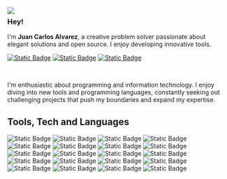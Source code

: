 <img align="left" src="https://orhun.dev/img/crow.png">

### Hey!

I'm **Juan Carlos Alvarez**, a creative problem solver passionate about elegant solutions and open source. I enjoy developing innovative tools.

[![Static Badge](https://img.shields.io/badge/alvarezMar-%23393939?logo=instagram&logoColor=white&labelColor=%235B5B5B)](https://www.instagram.com/juan_alvarezmar/) 
[![Static Badge](https://img.shields.io/badge/alvarezmajuan-%23393939?logo=linkedin&logoColor=white&labelColor=%235B5B5B)](https://linkedin.com/in/alvarezmajuan)
[![Static Badge](https://img.shields.io/badge/alvarez.majuan%40hotmail.com-%23393939?logo=mail.Ru&logoColor=white&labelColor=%235B5B5B)](mailto:alvarez.majuan@hotmail.com)

<br>

I'm enthusiastic about programming and information technology. I enjoy diving into new tools and programming languages, constantly seeking out challenging projects that push my boundaries and expand my expertise. 

## Tools, Tech and Languages

![Static Badge](https://img.shields.io/badge/JavaScript-%233C3D3A?style=flat&logo=javascript) ![Static Badge](https://img.shields.io/badge/TypeScript-%233178C6?style=flat&logo=typescript&logoColor=white) ![Static Badge](https://img.shields.io/badge/HTML-%23E34F26?style=flat&logo=html5&logoColor=white) ![Static Badge](https://img.shields.io/badge/CSS-%231572B6?style=flat&logo=CSS3&logoColor=white) ![Static Badge](https://img.shields.io/badge/React-%232D3036?style=flat&logo=react) ![Static Badge](https://img.shields.io/badge/Redux-%23764ABC?style=flat&logo=redux) ![Static Badge](https://img.shields.io/badge/NestJS-%23E0234E?style=flat&logo=nestjs&logoColor=white) ![Static Badge](https://img.shields.io/badge/Node.js-%235FA04E?style=flat&logo=node.js&logoColor=white) ![Static Badge](https://img.shields.io/badge/Bootstrap-%237952B3?style=flat&logo=bootstrap&logoColor=white) ![Static Badge](https://img.shields.io/badge/Vite-%23000000?style=flat&logo=vite) ![Static Badge](https://img.shields.io/badge/MongoDB-%23001827?style=flat&logo=mongodb&logoColor=%2300EE64) ![Static Badge](https://img.shields.io/badge/Insomnia-%234000BF?style=flat&logo=insomnia) ![Static Badge](https://img.shields.io/badge/Git-white?style=flat&logo=git) ![Static Badge](https://img.shields.io/badge/PostgreSQL-%233A6592?style=flat&logo=postgreSQL&logoColor=white) ![Static Badge](https://img.shields.io/badge/NPM-%23CB0000?style=flat&logo=NPM) ![Static Badge](https://img.shields.io/badge/Express-%2348535E?style=flat&logo=express) ![Static Badge](https://img.shields.io/badge/Markdown-%23000000?style=flat&logo=markdown) ![Static Badge](https://img.shields.io/badge/Swagger-%23464744?style=flat&logo=swagger) ![Static Badge](https://img.shields.io/badge/Docker-%232496ED?style=flat&logo=docker&logoColor=white) ![Static Badge](https://img.shields.io/badge/JWT-%23000000?style=flat&logo=JSON%20web%20tokens&logoColor=white)
